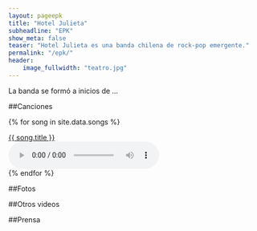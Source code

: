 ```yaml
---
layout: pageepk
title: "Hotel Julieta"
subheadline: "EPK"
show_meta: false
teaser: "Hotel Julieta es una banda chilena de rock-pop emergente."
permalink: "/epk/"
header:
    image_fullwidth: "teatro.jpg"
---
```


La banda se formó a inicios de ...

##Canciones


{% for song in site.data.songs %}
<div class="row">
  <div class="medium-8 columns t20">
    <a target="_blank" href="{{site.url}}/{{song.download-url}}" download>{{ song.title }}</a>

  </div>
    <audio controls>
      <source src="{{site.url}}/{{song.download-url}}" type="audio/mpeg">
      Your browser does not support the audio tag.
    </audio>
</div>
{% endfor %}

##Fotos

##Otros videos

##Prensa

